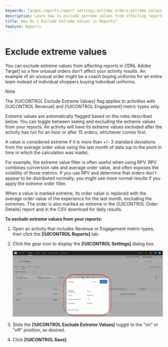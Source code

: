 ```yaml
---
keywords: Target;reports;report settings;extreme orders;extreme values
description: Learn how to exclude extreme values from affecting reports in Adobe Target so a few unusual orders don't affect your activity results.
title: How Do I Exclude Extreme Values in Reports?
feature: Reports
---
```


# Exclude extreme values

You can exclude extreme values from affecting reports in [!DNL Adobe Target] so a few unusual orders don't affect your activity results. An example of an unusual order might be a coach buying uniforms for an entire team instead of individual shoppers buying individual uniforms.

>[!NOTE]
>
>The [!UICONTROL Exclude Extreme Values] flag applies to activities with [!UICONTROL Revenue] and [!UICONTROL Engagement] metric types only.

Extreme values are automatically flagged based on the rules described below. You can toggle between seeing and excluding the extreme values from your reports. An activity will have its extreme values excluded after the activity has run for an hour or after 15 orders, whichever comes first.

A value is considered extreme if it is more than +/- 3 standard deviations from the average order value using the last month of data (up to the point in time in which the calculation was made).

For example, the extreme value filter is often useful when using RPV. RPV combines conversion rate and average order value, and often exposes the volatility of those metrics. If you use RPV and determine that orders don't appear to be distributed normally, you might see more normal results if you apply the extreme order filter.

When a value is marked extreme, its order value is replaced with the average order value of the experience for the last month, excluding the extremes. The order is also marked as extreme in the [!UICONTROL Order Details] report and in the CSV download for daily results.

**To exclude extreme values from your reports:** 

1. Open an activity that includes Revenue or Engagement metric types, then click the **[!UICONTROL Reports]** tab.
1. Click the gear icon to display the **[!UICONTROL Settings]** dialog box.

   ![Step Result](assets/exclude_extreme_values.png)

1. Slide the **[!UICONTROL Exclude Extreme Values]** toggle to the "on" or "off" position, as desired.
1. Click **[!UICONTROL Save]**.
